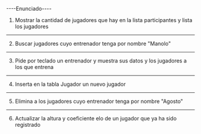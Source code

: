 ----Enunciado----

1. Mostrar la cantidad de jugadores que hay en la lista participantes y lista los jugadores

----------------------------

2. Buscar jugadores cuyo entrenador tenga por nombre "Manolo"

----------------------------

3. Pide por teclado un entrenador y muestra sus datos y los jugadores a los que entrena

----------------------------

4. Inserta en la tabla Jugador un nuevo jugador

----------------------------

5. Elimina a los jugadores cuyo entrenador tenga por nombre "Agosto"

----------------------------

6. Actualizar la altura y coeficiente elo de un jugador que ya ha sido registrado
